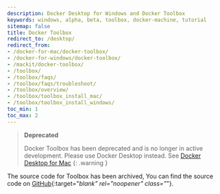 ```yaml
---
description: Docker Desktop for Windows and Docker Toolbox
keywords: windows, alpha, beta, toolbox, docker-machine, tutorial
sitemap: false
title: Docker Toolbox
redirect_to: /desktop/
redirect_from:
- /docker-for-mac/docker-toolbox/
- /docker-for-windows/docker-toolbox/
- /mackit/docker-toolbox/
- /toolbox/
- /toolbox/faqs/
- /toolbox/faqs/troubleshoot/
- /toolbox/overview/
- /toolbox/toolbox_install_mac/
- /toolbox/toolbox_install_windows/
toc_min: 1
toc_max: 2
---
```


> **Deprecated**
>
> Docker Toolbox has been deprecated and is no longer in active development. Please
> use Docker Desktop instead. See [Docker Desktop for Mac](../desktop/index.md)
{: .warning }

The source code for Toolbox has been archived, You can find the source code
on [GitHub](https://github.com/docker-archive/toolbox){:target="_blank" rel="noopener" class="_"}.
